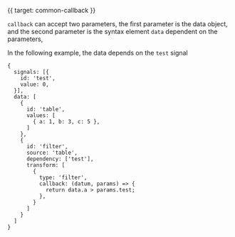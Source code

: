 {{ target: common-callback }}

`callback` can accept two parameters, the first parameter is the data object, and the second parameter is the syntax element `data` dependent on the parameters,

In the following example, the data depends on the `test` signal

```
{
  signals: [{
    id: 'test',
    value: 0,
  }],
  data: [
    {
      id: 'table',
      values: [
        { a: 1, b: 3, c: 5 },
      ]
    },
    {
      id: 'filter',
      source: 'table',
      dependency: ['test'],
      transform: [
        {
          type: 'filter',
          callback: (datum, params) => {
            return data.a > params.test;
          },
        }
      ]
    }
  ]
}

```
